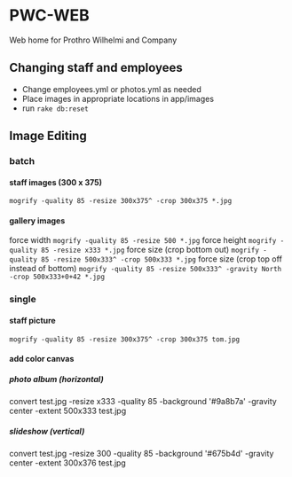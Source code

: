 # PWC-WEB

Web home for Prothro Wilhelmi and Company

## Changing staff and employees

* Change employees.yml or photos.yml as needed
* Place images in appropriate locations in app/images
* run `rake db:reset`

## Image Editing

### batch
#### staff images (300 x 375)
`mogrify -quality 85 -resize 300x375^ -crop 300x375 *.jpg`

#### gallery images
force width
`mogrify -quality 85 -resize 500 *.jpg`
force height
`mogrify -quality 85 -resize x333 *.jpg`
force size (crop bottom out)
`mogrify -quality 85 -resize 500x333^ -crop 500x333 *.jpg`
force size (crop top off instead of bottom)
`mogrify -quality 85 -resize 500x333^ -gravity North -crop 500x333+0+42 *.jpg`

### single

#### staff picture
`mogrify -quality 85 -resize 300x375^ -crop 300x375 tom.jpg`

#### add color canvas

##### photo album (horizontal)
convert test.jpg -resize x333 -quality 85 -background '#9a8b7a' -gravity center -extent 500x333 test.jpg

##### slideshow (vertical)
convert test.jpg -resize 300 -quality 85 -background '#675b4d' -gravity center -extent 300x376 test.jpg
